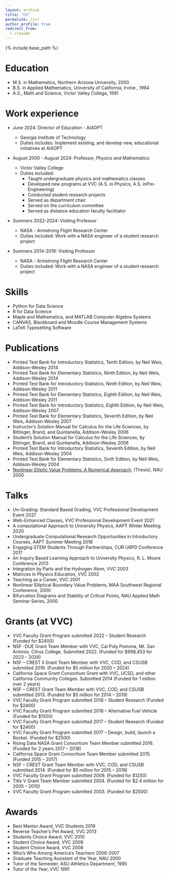 ```yaml
---
layout: archive
title: "CV"
permalink: /cv/
author_profile: true
redirect_from:
  - /resume
---
```


{% include base_path %}

Education
======
* M.S. in Mathematics, Northern Arizona University, 2000
* B.S. in Applied Mathematics, University of California, Irvine , 1994
* A.S., Math and Science, Victor Valley College, 1991

Work experience
======
* June 2024: Director of Education - AI4OPT
  * Georgia Institute of Technology
  * Duties includes: Implement existing, and develop new, educational initiatives at AI4OPT

* August 2000 - August 2024: Professor, Physics and Mathematics
  * Victor Valley College
  * Duties included:
    * Taught undergraduate physics and mathematics classes
    * Developed new programs at VVC (A.S. in Physics, A.S. inPre-Engineering)
    * Conducted student research projects
    * Served as department chair
    * Served on the curriculum committee
    * Served as distance education faculty facilitator

* Summers 2022-2024: Visiting Professor 
  * NASA - Armstrong Flight Research Center 
  * Duties included: Work with a NASA engineer of a student research project

* Summers 2014-2018: Visiting Professor 
  * NASA - Armstrong Flight Research Center 
  * Duties included: Work with a NASA engineer of a student research project
  
  
Skills
======
* Python for Data Science
* R for Data Science
* Maple and Mathematica, and MATLAB Computer Algebra Systems
* CANVAS, Blackboard and Moodle Course Management Systems
* LaTeX Typesetting Software

Publications
======
* Printed Test Bank for Introductory Statistics, Tenth Edition, by Neil Weis, Addison-Wesley 2014
* Printed Test Bank for Elementary Statistics, Ninth Edition, by Neil Weis, Addison-Wesley 2014
* Printed Test Bank for Introductory Statistics, Ninth Edition, by Neil Weis, Addison-Wesley 2011
* Printed Test Bank for Elementary Statistics, Eighth Edition, by Neil Weis, Addison-Wesley 2011
* Printed Test Bank for Introductory Statistics, Eighth Edition, by Neil Weis, Addison-Wesley 2007
* Printed Test Bank for Elementary Statistics, Seventh Edition, by Neil Weis, Addison-Wesley 2007
* Instructor’s Solution Manual for Calculus for the Life Sciences, by Bittinger, Brand, and Quintanella, Addison-Wesley 2006
* Student’s Solution Manual for Calculus for the Life Sciences, by Bittinger, Brand, and Quintanella, Addison-Wesley 2006
* Printed Test Bank for Introductory Statistics, Seventh Edition, by Neil Weis, Addison-Wesley 2004
* Printed Test Bank for Elementary Statistics, Sixth Edition, by Neil Weis, Addison-Wesley 2004
* [Nonlinear Elliptic Value Problems: A Numerical Approach](../files/Thesis.pdf), (Thesis), NAU 2000
  
Talks
======
* Un-Grading: Standard Based Grading, VVC Professional Development Event 2021
* Web-Enhanced Classes, VVC Professional Development Event 2021
* A computational Approach to University Physics, AAPT Winter Meeting 2020
* Undergraduate Computational Research Opportunities in Introductory Courses, AAPT Summer Meeting 2018
* Engaging STEM Students Through Partnerships, CUR URPD Conference 2017
* An Inquiry Based Learning Approach to University Physics, R. L. Moore Conference 2013
* Integration by Parts and the Hydrogen Atom, VVC 2003
* Matrices in Physics Education, VVC 2002
* Teaching as a Career, VVC 2001
* Nonlinear Elliptical Boundary Value Problems, MAA Southwest Regional Conference, 2000
* Bifurcation Diagrams and Stability of Critical Points, NAU Applied Math Seminar Series, 2000  
  
Grants (at VVC)
===============
* VVC Faculty Grant Program submitted 2022 – Student Research (Funded for $2400)
* NSF -DUE Grant Team Member with VVC, Cal Poly Pomona, Mt. San Antonio, Citrus College. Submitted 2022. (Funded for $998,453 for 2023 – 2026)
* NSF – CREST II Grant Team Member with VVC, COD, and CSUSB submitted 2019.  (Funded for $5 million for 2020 – 2024)
* California Space Grant Consortium Grant with VVC, UCSD, and other California Community Colleges.  Submitted 2014 (Funded for 1 million over 2 years)
* NSF – CREST Grant Team Member with VVC, COD, and CSUSB submitted 2013.  (Funded for $5 million for 2014 – 2019)
* VVC Faculty Grant Program submitted 2018 – Student Research (Funded for $2400)
* VVC Faculty Grant Program submitted 2018 – Alternative Fuel Vehicle (Funded for $1500)
* VVC Faculty Grant Program submitted 2017 – Student Research (Funded for $2400)
* VVC Faculty Grant Program submitted 2017 – Design, build, launch a Rocket.  (Funded for $2500)
* Rising Data NASA Grant Consortium Team Member submitted 2016.  (Funded for 2 years 2017 – 2018)
* California Space Grant Consortium Team Member submitted 2015.  (Funded 2015 – 2017)
* NSF – CREST Grant Team Member with VVC, COD, and CSUSB submitted 2014.  (Funded for $5 million for 2015 – 2019)
* VVC Faculty Grant Program submitted 2009. (Funded for $1250)
* Title V Grant Team Member submitted 2004. (Funded for $2.4 million for 2005 – 2010)
* VVC Faculty Grant Program submitted 2003. (Funded for $2500)  

Awards
======
* Best Mentor Award, VVC Students 2019
* Reverse Teacher’s Pet Award, VVC 2013
* Students Choice Award, VVC 2010
* Student Choice Award, VVC 2009
* Student Choice Award, VVC 2008
* Who’s Who Among America’s Teachers 2006-2007
* Graduate Teaching Assistant of the Year, NAU 2000
* Tutor of the Semester, ASU Athletics Department, 1995
* Tutor of the Year, VVC 1991
